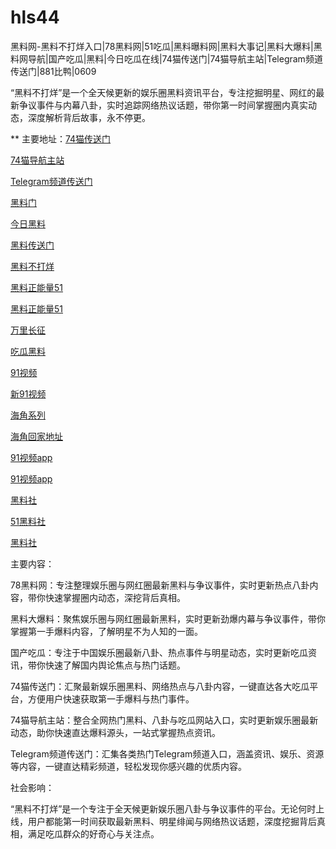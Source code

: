 # hls44
黑料网-黑料不打烊入口|78黑料网|51吃瓜|黑料曝料网|黑料大事记|黑料大爆料|黑料网导航|国产吃瓜|黑料|今日吃瓜在线|74猫传送门|74猫导航主站|Telegram频道传送门|881比鸭|0609

“黑料不打烊”是一个全天候更新的娱乐圈黑料资讯平台，专注挖掘明星、网红的最新争议事件与内幕八卦，实时追踪网络热议话题，带你第一时间掌握圈内真实动态，深度解析背后故事，永不停更。

** 主要地址：<a href="https://74mao.com/">74猫传送门</a>

<a href="https://74mao.com/">74猫导航主站</a>

<a href="https://74mao.com/">Telegram频道传送门</a>

<a href="https://heiliaoshedujia-1.pages.dev/">黑料门</a>

<a href="https://heiliaomendujia-1.pages.dev/">今日黑料</a>

<a href="https://heiliaochuansongmen-01.pages.dev/">黑料传送门</a>

<a href="https://heiliaobuda01.pages.dev/">黑料不打烊</a>

<a href="https://heiliaozhengneng.pages.dev/">黑料正能量51</a>

<a href="https://heiliaozheng01.pages.dev/">黑料正能量51</a>

<a href="https://wanlichang.pages.dev/">万里长征</a>

<a href="https://heiliaoshe-03.pages.dev/">吃瓜黑料</a>

<a href="https://hj-149.pages.dev/">91视频</a>

<a href="https://hj-152.pages.dev/">新91视频</a>

<a href="https://hj-156.pages.dev/">海角系列</a>

<a href="https://hj-161.pages.dev/">海角回家地址</a>

<a href="https://hj-162.pages.dev/">91视频app</a>

<a href="https://hj-167.pages.dev/">91视频app</a>

<a href="https://hls-15.pages.dev/">黑料社</a>

<a href="https://hls-17.pages.dev/">51黑料社</a>

<a href="https://hls-19.pages.dev/">黑料社</a>

主要内容：

78黑料网：专注整理娱乐圈与网红圈最新黑料与争议事件，实时更新热点八卦内容，带你快速掌握圈内动态，深挖背后真相。

黑料大爆料：聚焦娱乐圈与网红圈最新黑料，实时更新劲爆内幕与争议事件，带你掌握第一手爆料内容，了解明星不为人知的一面。

国产吃瓜：专注于中国娱乐圈最新八卦、热点事件与明星动态，实时更新吃瓜资讯，带你快速了解国内舆论焦点与热门话题。

74猫传送门：汇聚最新娱乐圈黑料、网络热点与八卦内容，一键直达各大吃瓜平台，方便用户快速获取第一手爆料与热门事件。

74猫导航主站：整合全网热门黑料、八卦与吃瓜网站入口，实时更新娱乐圈最新动态，助你快速直达爆料源头，一站式掌握热点资讯。

Telegram频道传送门：汇集各类热门Telegram频道入口，涵盖资讯、娱乐、资源等内容，一键直达精彩频道，轻松发现你感兴趣的优质内容。

社会影响：

“黑料不打烊”是一个专注于全天候更新娱乐圈八卦与争议事件的平台。无论何时上线，用户都能第一时间获取最新黑料、明星绯闻与网络热议话题，深度挖掘背后真相，满足吃瓜群众的好奇心与关注点。
